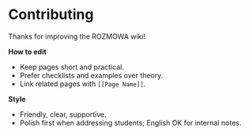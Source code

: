 # Contributing

Thanks for improving the ROZMOWA wiki!

**How to edit**
- Keep pages short and practical.
- Prefer checklists and examples over theory.
- Link related pages with `[[Page Name]]`.

**Style**
- Friendly, clear, supportive.
- Polish first when addressing students; English OK for internal notes.
